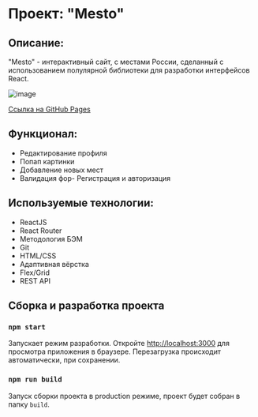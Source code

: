 # Проект: "Mesto"

## Описание:

"Mesto" - интерактивный сайт, с местами России, сделанный с использованием полулярной библиотеки для разработки интерфейсов React.

![image](https://user-images.githubusercontent.com/107764041/213185939-5d71621e-9f53-49d5-a39d-c767356abe10.png)

[Ссылка на GitHub Pages](https://qann1st.github.io/react-mesto-auth/)

## Функционал:

- Редактирование профиля
- Попап картинки
- Добавление новых мест
- Валидация фор- Регистрация и авторизация

## Используемые технологии:

- ReactJS
- React Router
- Методология БЭМ
- Git
- HTML/CSS
- Адаптивная вёрстка
- Flex/Grid
- REST API

## Сборка и разработка проекта

### `npm start`

Запускает режим разработки.
Откройте [http://localhost:3000](http://localhost:3000) для просмотра приложения в браузере.
Перезагрузка происходит автоматически, при сохранении.

### `npm run build`

Запуск сборки проекта в production режиме, проект будет собран в папку `build`.
